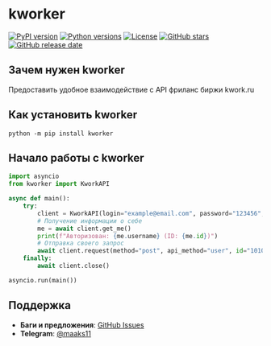 # kworker

[![PyPI version](https://badge.fury.io/py/kworker.svg)](https://badge.fury.io/py/kworker)
[![Python versions](https://img.shields.io/pypi/pyversions/kworker.svg)](https://pypi.org/project/kworker/)
[![License](https://img.shields.io/pypi/l/kworker.svg)](https://pypi.org/project/kworker/)
[![GitHub stars](https://img.shields.io/github/stars/Tinokil/kworker.svg)](https://github.com/Tinokil/kworker/stargazers)
[![GitHub release date](https://img.shields.io/github/release-date/Tinokil/kworker.svg)](https://github.com/Tinokil/kworker/releases)


## Зачем нужен kworker
Предоставить удобное взаимодействие с API фриланс биржи kwork.ru

## Как установить kworker
`python -m pip install kworker`

## Начало работы с kworker
```python
import asyncio
from kworker import KworkAPI

async def main():
    try:
        client = KworkAPI(login="example@email.com", password="123456", phone_last='1234')
        # Получение информации о себе
        me = await client.get_me()
        print(f"Авторизован: {me.username} (ID: {me.id})")
        # Отправка своего запрос
        await client.request(method="post", api_method="user", id="10101", token=await client.token)
    finally:
        await client.close()

asyncio.run(main())
```

## Поддержка  
- **Баги и предложения**: [GitHub Issues](https://github.com/Tinokil/kworker/issues)  
- **Telegram**: [@maaks11](https://t.me/maaks11)